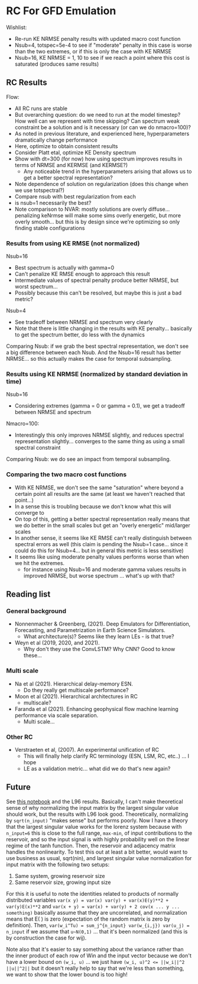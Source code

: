 # RC For GFD Emulation


Wishlist:
- Re-run KE NRMSE penalty results with updated macro cost function
- Nsub=4, totspec=5e-4 to see if "moderate" penalty in this case is worse than
  the two extremes, or if this is only the case with KE NRMSE
- Nsub=16, KE NRMSE = 1, 10 to see if we reach a point where this cost is
  saturated (produces same results)

## RC Results

Flow:
- All RC runs are stable
- But overarching question: do we need to run at the model timestep? How well
  can we represent with time skipping? Can spectrum weak constraint be a
  solution and is it necessary (or can we do nmacro=100)?
- As noted in previous literature, and experienced here, hyperparameters
  dramatically change performance
- Here, optimize to obtain consistent results
- Consider Platt etal, optimize KE Density spectrum
- Show with dt=300 (for now) how using spectrum improves results in terms of
  NRMSE and KERMSE (and KERMSE?)
    * Any noticeable trend in the hyperparameters arising that allows us to get
      a better spectral representation?
- Note dependence of solution on regularization (does this change when we use
  totspectral?)
- Compare nsub with best regularization from each
- is nsub=1 necessarily the best?
- Note comparison to NVAR: mostly solutions are overly diffuse... penalizing
  keNrmse will make some sims overly energetic, but more overly smooth... but
  this is by design since we're optimizing so only finding stable configurations


### Results from using KE RMSE (not normalized)

Nsub=16
- Best spectrum is actually with gamma=0
- Can't penalize KE RMSE enough to approach this result
- Intermediate values of spectral penalty produce better NRMSE, but worst
  spectrum...
- Possibly because this can't be resolved, but maybe this is just a bad metric?

Nsub=4
- See tradeoff between NRMSE and spectrum very clearly
- Note that there is little changing in the results with KE penalty... basically
  to get the spectrum better, do less with the dynamics

Comparing Nsub: if we grab the best spectral representation, we don't see a big
difference between each Nsub.
And the Nsub=16 result has better NRMSE... so this actually makes the case for
temporal subsampling.

### Results using KE NRMSE (normalized by standard deviation in time)

Nsub=16
- Considering extremes (gamma = 0 or gamma = 0.1), we get a tradeoff between
  NRMSE and spectrum

Nmacro=100:
- Interestingly this only improves NRMSE slightly, and reduces spectral
  representation slightly... converges to the same thing as using a small
  spectral constraint

Comparing Nsub: we do see an impact from temporal subsampling.

### Comparing the two macro cost functions

- With KE NRMSE, we don't see the same "saturation" where beyond a certain point all results
  are the same (at least we haven't reached that point...)
- In a sense this is troubling because we don't know what this will converge to
- On top of this, getting a better spectral representation really means that we
  do better in the small scales but get an "overly energetic" mid/larger scales
- In another sense, it seems like KE RMSE can't really distinguish between
  spectral errors as well (this claim is pending the Nsub=1 case... since it
  could do this for Nsub=4... but in general this metric is less sensitive)
- It seems like using moderate penalty values performs worse than when we hit
  the extremes.
    * for instance using Nsub=16 and moderate gamma values results in improved
      NRMSE, but worse spectrum ... what's up with that?


## Reading list

### General background
- Nonnenmacher & Greenberg, (2021). Deep Emulators for Differentiation, Forecasting, and Parametrization in Earth Science Simulators.
    - What architecture(s)? Seems like they learn LEs - is that true?
- Weyn et al (2019, 2020, and 2021).
    - Why don't they use the ConvLSTM? Why CNN? Good to know these...


### Multi scale

- Na et al (2021). Hierarchical delay-memory ESN.
    - Do they really get multiscale performance?
- Moon et al (2021). Hierarchical architectures in RC
    - multiscale?
- Faranda et al (2021). Enhancing geophysical flow machine learning performance
  via scale separation.
    - Multi scale...

### Other RC
- Verstraeten et al, (2007). An experimental unification of RC
    - This will finally help clarify RC terminology (ESN, LSM, RC, etc..) ... I
      hope
    - LE as a validation metric... what did we do that's new again?

## Future

See [this notebook](notebooks/plot_input_contributions.ipynb) and the L96
results.
Basically, I can't make theoretical sense of why normalizing the input matrix by the largest
singular value should work, but the results with L96 look good.
Theoretically, normalizing by `sqrt(n_input)` "makes sense" but performs poorly.
Now I have a theory that the largest singular value works for the lorenz system
because with `n_input=6` this is close to the full range, `max-min`, of input
contributions to the reservoir, and so the input signal is with highly
probability well on the linear regime of the tanh function.
Then, the reservoir and adjacency matrix handles the nonlinearity.
To test this out at least a bit better, would want to use business as usual,
sqrt(nin), and largest singular value normalization for input matrix with the
following two setups:
1. Same system, growing reservoir size
2. Same reservoir size, growing input size

For this it is useful to note the identities related to products of normally
distributed variables
`var(x y) = var(x) var(y) + var(x)E(y)**2 + var(y)E(x)**2`
and
`var(x + y) = var(x) + var(y) + 2 cov(x ... y ... something)`
basically assume that they are uncorrelated, and normalization means that E( )
is zero (expectation of the random matrix is zero by definition).
Then,
`var(w_i^Tu) = sum_j^{n_input} var(w_{i,j}) var(u_j) = n_input`
if we assume that `u~N(0,1)` ... that it's been normalized (and this is by
construction the case for wij).

Note also that it's easier to say something about the variance rather than the
inner product of each row of Win and the input vector because we don't have a
lower bound on `(w_i, u)` ... we just have `(w_i, u)^2 <= ||w_i||^2 ||u||^2||`
but it doesn't really help to say that we're less than something, we want to
show that the lower bound is too high!
